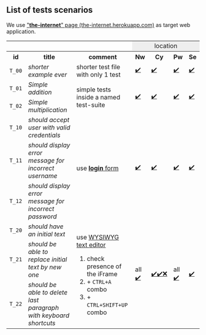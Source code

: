 ## List of tests scenarios

We use  ["**the-internet**" page (the-internet.herokuapp.com)](https://the-internet.herokuapp.com) as target web application.

<table>
    <tr>
        <td align="center" colspan="3"></td>
        <td align="center" colspan="4"
   style="background-color: #eeeeee">location</td>
    </tr>
    <tr>
        <th>id</th>
        <th>title</th>
        <th>comment</th>
        <th>Nw</th>
        <th>Cy</th>
        <th>Pw</th>
        <th>Se</th>
    </tr>
    <tr>
        <td><code>T_00</code></td>
        <td><em>shorter example ever</em></td>
        <td>shorter test file with only 1 test</td>
        <td><a href="./with-nightwatch/tests/simple/simpleSingleTest.spec.ts" >✔️</a></td>
        <td><a href="./with-cypressio/tests/simple/simpleSingleTest.spec.ts" >✔️</a></td>
        <td><a href="./with-playwright/tests/simple/simpleSingleTest.spec.ts" >✔️</a></td>
        <td><a href="./with-selenium-jest/tests/simple/simpleSingleTest.spec.ts" >✔️</a></td>
    </tr>
    <tr>
        <td><code>T_01</code></td>
        <td><em>Simple addition</em></td>
        <td rowspan="2">simple tests inside a named test-suite</td>
        <td rowspan="2"><a href="./with-nightwatch/tests/simple/simpleTestSuite.spec.ts" >✔️</a></td>
        <td rowspan="2"><a href="./with-cypressio/tests/simple/simpleTestSuite.spec.ts" >✔️</a></td>
        <td rowspan="2"><a href="./with-playwright/tests/simple/simpleTestSuite.spec.ts" >✔️</a></td>
        <td rowspan="2"><a href="./with-selenium-jest/tests/simple/simpleTestSuite.spec.ts" >✔️</a></td>
    </tr>
    <tr>
        <td><code>T_02</code></td>
        <td><em>Simple multiplication</em></td>
    </tr>
    <tr>
        <td><code>T_10</code></td>
        <td><em>should accept user with valid credentials</em></td>
        <td rowspan=3>use <a href="https://the-internet.herokuapp.com/login"><strong>login</strong> form</a</td>
        <td rowspan=3><a href="./with-nightwatch/tests/web/simpleFormLogin.spec.ts" >✔️</a></td>
        <td rowspan=3><a href="./with-cypressio/tests/web/simpleFormLogin.spec.ts" >✔️</a></td>
        <td rowspan=3><a href="./with-playwright/tests/web/simpleFormLogin.spec.ts" >✔️</a></td>
        <td rowspan=3><a href="./with-selenium-jest/tests/web/simpleFormLogin.spec.ts" >✔️</a></td>
    </tr>
    <tr>
        <td><code>T_11</code></td>
        <td><em>should display error message for incorrect username</em></td>
    </tr>
    <tr>
        <td><code>T_12</code></td>
        <td><em>should display error message for incorrect password</em></td>
    </tr>
    <tr>
        <td><code>T_20</code></td>
        <td><em>should have an initial text</em></td>
        <td rowspan=3>
            <p>
              use <a href="https://the-internet.herokuapp.com/tinymce">WYSIWYG text editor</a>
            </p>
            <ol>
                <li>check presence of the iFrame</li>
                <li>+ <code>CTRL+A</code> combo</li>
                <li>+ <code>CTRL+SHIFT+UP</code> combo</li>
            </ol>
        </td>
        <td rowspan=3>
           all <a href="./with-nightwatch/tests/web/textEditor.spec.ts" >✔️</a>
        </td>
        <td rowspan=3>
            <a href="./with-cypressio/tests/web/textEditor.spec.ts" >✔️✔️❌</a> 
        </td>
        <td rowspan=3>
            all <a href="./with-playwright/tests/web/textEditor.spec.ts" >✔️</a>
        </td>
        <td rowspan=3>
            <a href="./with-selenium-jest/tests/web/textEditor.spec.ts" >✔️</a>
        </td>
    </tr>
    <tr>
        <td><code>T_21</code></td>
        <td><em>should be able to replace initial text by new one</em></td>
    </tr>
    <tr>
        <td><code>T_22</code></td>
        <td><em>should be able to delete last paragraph with keyboard shortcuts</em></td>
    </tr>
</table>